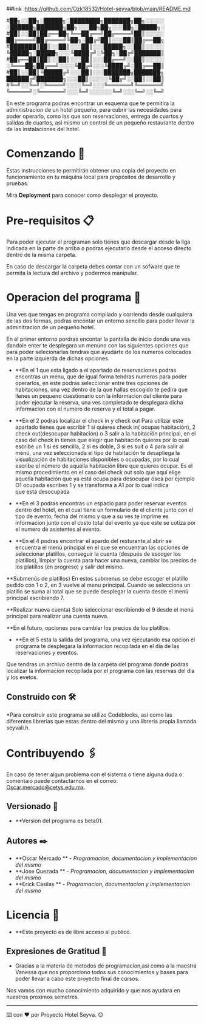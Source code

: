 ##link :https://github.com/Ozk18532/Hotel-seyva/blob/main/README.md

#██╗░░██╗░█████╗░████████╗███████╗██╗░░░░░  ░██████╗███████╗██╗░░░██╗██╗░░░██╗░█████╗░
#██║░░██║██╔══██╗╚══██╔══╝██╔════╝██║░░░░░  ██╔════╝██╔════╝╚██╗░██╔╝██║░░░██║██╔══██╗
#███████║██║░░██║░░░██║░░░█████╗░░██║░░░░░  ╚█████╗░█████╗░░░╚████╔╝░╚██╗░██╔╝███████║
#██╔══██║██║░░██║░░░██║░░░██╔══╝░░██║░░░░░  ░╚═══██╗██╔══╝░░░░╚██╔╝░░░╚████╔╝░██╔══██║
#██║░░██║╚█████╔╝░░░██║░░░███████╗███████╗  ██████╔╝███████╗░░░██║░░░░░╚██╔╝░░██║░░██║
#╚═╝░░╚═╝░╚════╝░░░░╚═╝░░░╚══════╝╚══════╝  ╚═════╝░╚══════╝░░░╚═╝░░░░░░╚═╝░░░╚═╝░░╚═╝

En este programa podras encontrar un esquema que te permitira la administracion de un hotel pequeño, para cubrir las necesidades para poder operarlo,
como las que son reservaciones, entrega de cuartos y salidas de cuartos, asi mismo un control de un pequeño restaurante dentro de las instalaciones 
del hotel.

# Comenzando 🚀

Estas instrucciones te permitirán obtener una copia del proyecto en funcionamiento en tu máquina local para propósitos de desarrollo y pruebas.


Mira **Deployment** para conocer como desplegar el proyecto.

# Pre-requisitos 📋

Para poder ejecutar el programan solo tienes que descargar desde la liga indicada en la parte de arriba o podras ejecutarlo desde el acceso directo
dentro de la misma carpeta.

En caso de descargar la carpeta debes contar con un sofware que te permita la lectura del archivo y podermos manipular.

# Operacion del programa 🔧

Una ves que tengas en programa compilado y corriendo desde cualquiera de las dos formas, podras encontar un entorno sencillo para poder llevar la
adminitracion de un pequeño hotel. 

En el primer entorno pordras encontar la pantalla de inicio donde una ves dandole enter te desplegara un menuno con las siguientes opciones que para
poder selecionarlas tendras que ayudarte de los numeros colocados en la parte izquierda de dichas opciones.

* **En el 1 que esta ligado a el apartado de reservaciones podras encontras un menu, que de igual forma tendras numeros para poder operarlos, en este
podras seleccionar entre tres opciones de habitaciones, una vez dentro de la que hallas escogido te pedira que llenes un pequeno cuestionario
con la informacion del cliente para poder ejecutar la reserva, una ves completado te desplegara dicha informacion con el numero de reserva y el
total a pagar.

* **En el 2 podras localizar el check in y check out Para utilizar este apartado tienes que escribir 1 si quieres check in( ocupas habitación), 
2 check out(desocupar habitación) o 3 salir a la habitación principal, en el caso del check in tienes que elegir que habitación quieres por lo 
cual escribe un 1 si es sencilla, 2 si es doble, 3 si es suit o 4 para salir al menú, una vez seleccionada el tipo de habitación te desapliega 
la  visualización de habitaciones disponibles o ocupadas, por lo cual escribe el número de aquella habitación libre que quieres ocupar. Es el 
mismo procedimiento en el caso del check out solo que aquí elige aquella habitación que ya está ocupa para desocupar ósea por ejemplo O1 ocupada 
escribes 1 y se transforma a  A1 por lo cual indica que está desocupada


* **En el 3 podras encontras un espacio para poder reservar eventos dentro del hotel, en el cual tiene un formulario de el cliente junto con el tipo de 
evento, fecha del mismo y que a su ves te imprime es informacion junto con el costo total del evento ya que este se cotiza por el numero de asistentes 
al evento.


* **En el 4 podras encontrar el apardo del resturante,al abrir se encuentra el menú principal en el que se encuentran las opciones de seleccionar platillos,
conseguir la cuenta (después de escoger los platillos), limpiar la cuenta para hacer una nueva,
cambiar los precios de los platillos (en progreso) y salir del mismo.

**Submenús de platillos)
En estos submenus se debe escoger el platillo pedido con 1 o 2, en 3 vuelve al menu principal.
Cuando se selecciona un platillo se suma al total que se puede desplegar la cuenta desde el menú
principal escribiendo 7.

**Realizar nueva cuenta)
Solo seleccionar escribiendo el 9 desde el menú principal para realizar una cuenta nueva.

**En el futuro, opciones para cambiar los precios de los platillos.

* **En el 5 esta la salida del programa, una vez ejecutando esa opcion el programa te desplegara la informacion recopilada en el dia de las reservaciones
y eventos.


Que tendras un archivo dentro de la carpeta del programa donde podras localizar la informacion recopilada por el programa con las reservas del dia y 
los evetos.

## Construido con 🛠️

*Para construir este programa se utilizo Codeblocks, asi como las diferentes librerias que estas dentro del mismo y una libreria propia llamada seyvali.h.

# Contribuyendo 🖇️

En caso de tener algun problema con el sistema o tiene alguna duda o comentaio puede contactarnos en el correo: Oscar.mercado@cetys.edu.mx.

## Versionado 📌

* **Version del programa es beta01.

## Autores ✒️

* **Oscar Mercado ** - *Programacion, documentacion y implementacion del mismo*  
* **Jose Quezada ** - *Programacion, documentacion y implementacion del mismo* 
* **Erick Casilas ** - *Programacion, documentacion y implementacion del mismo*  

# Licencia 📄

* **Este proyecto es de libre acceso al publico.

## Expresiones de Gratitud 🎁

* Gracias a la materia de metodos de programacion,asi como a la maestra Vanessa que nos proporciono todos sus conocimientos y bases para poder llevar
a cabo este proyecto final de cursos.

Nos vamos con mucho conocimiento adquirido y que nos ayudara en nuestros proximos semetres.


---
⌨️ con ❤️ por Proyecto Hotel Seyva. 😊

